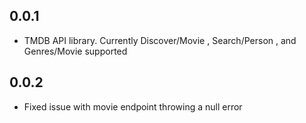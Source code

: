 ## 0.0.1

* TMDB API library. Currently Discover/Movie , Search/Person , and Genres/Movie supported

## 0.0.2
* Fixed issue with movie endpoint throwing a null error
